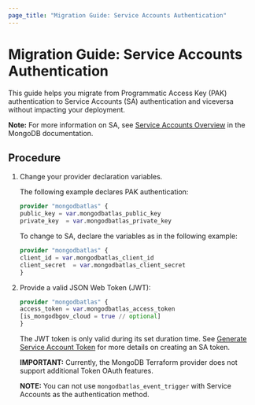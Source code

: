 ```yaml
---
page_title: "Migration Guide: Service Accounts Authentication"
---
```


# Migration Guide: Service Accounts Authentication

This guide helps you migrate from Programmatic Access Key (PAK) authentication to Service
Accounts (SA) authentication and viceversa without impacting your deployment. 

**Note:** For more information on SA, see [Service Accounts Overview](https://www.mongodb.com/docs/atlas/api/service-accounts-overview/)
in the MongoDB documentation.

## Procedure

1. Change your provider declaration variables.

    The following example declares PAK authentication:

    ```terraform
    provider "mongodbatlas" {
    public_key = var.mongodbatlas_public_key
    private_key  = var.mongodbatlas_private_key
    ```

    To change to SA, declare the variables as in the following example:

    ```terraform
    provider "mongodbatlas" {
    client_id = var.mongodbatlas_client_id
    client_secret  = var.mongodbatlas_client_secret
    }
    ```

2. Provide a valid JSON Web Token (JWT):

   ```terraform
   provider "mongodbatlas" { 
   access_token = var.mongodbatlas_access_token
   [is_mongodbgov_cloud = true // optional]
   }
   ```

    The JWT token is only valid during its set duration time. See [Generate Service Account Token](https://www.mongodb.com/docs/atlas/api/service-accounts/generate-oauth2-token/#std-label-generate-oauth2-token-atlas) for more details on creating an SA token.

   **IMPORTANT:**  Currently, the MongoDB Terraform provider does not support additional Token OAuth features.

   **NOTE:** You can not use ``mongodbatlas_event_trigger`` with Service Accounts as the authentication method.





